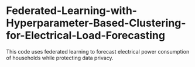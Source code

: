 # Federated-Learning-with-Hyperparameter-Based-Clustering-for-Electrical-Load-Forecasting
This code uses federated learning to forecast electrical power consumption of households while protecting data privacy.
